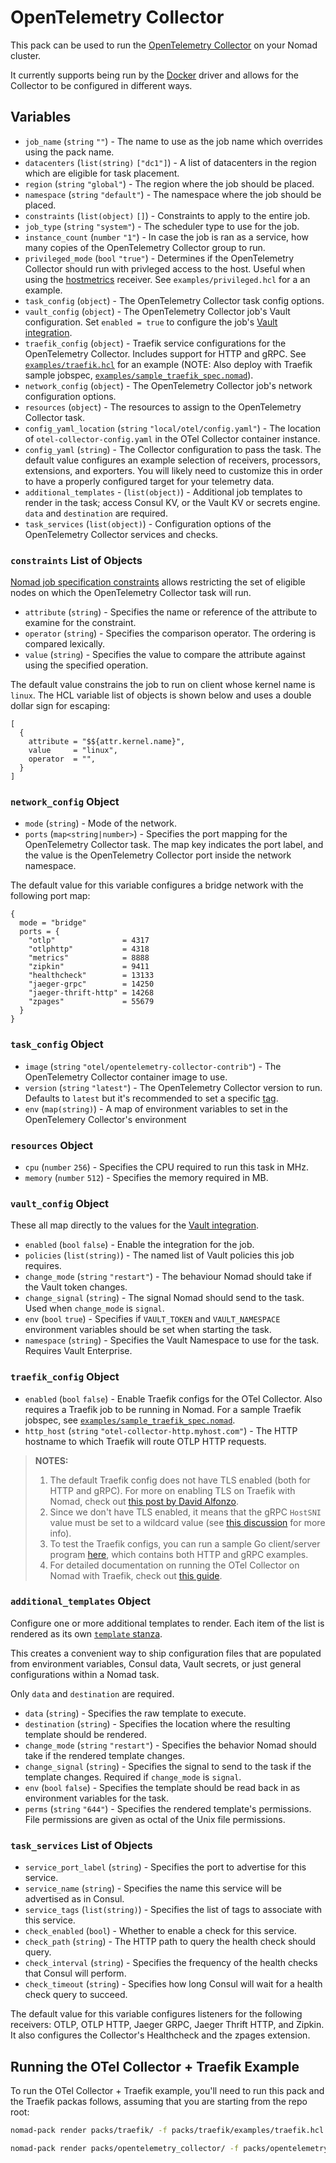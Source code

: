 # OpenTelemetry Collector

This pack can be used to run the [OpenTelemetry Collector][collector] on your Nomad cluster.

It currently supports being run by the [Docker][docker_driver] driver and allows for the Collector to be configured in
different ways.

## Variables

- `job_name` (`string` `""`) - The name to use as the job name which overrides using the pack name.
- `datacenters` (`list(string)` `["dc1"]`) - A list of datacenters in the region which are eligible for task placement.
- `region` (`string` `"global"`) - The region where the job should be placed.
- `namespace` (`string` `"default"`) - The namespace where the job should be placed.
- `constraints` (`list(object)` `[]`) - Constraints to apply to the entire job.
- `job_type` (`string` `"system"`) - The scheduler type to use for the job.
- `instance_count` (`number` `"1"`) - In case the job is ran as a service, how many copies of the OpenTelemetry
  Collector group to run.
- `privileged_mode` (`bool` `"true"`) - Determines if the OpenTelemetry Collector should run with privleged access to
  the host. Useful when using the [hostmetrics][hostmetricsreceiver] receiver. See `examples/privileged.hcl` for a an
  example.
- `task_config` (`object`) - The OpenTelemetry Collector task config options.
- `vault_config` (`object`) - The OpenTelemetry Collector job's Vault configuration. Set `enabled = true` to configure
  the job's [Vault integration][vault_integration].
- `traefik_config` (`object`) - Traefik service configurations for the OpenTelemetry Collector. Includes support for
  HTTP and gRPC. See [`examples/traefik.hcl`](examples/traefik.hcl) for an example (NOTE: Also deploy with Traefik
  sample jobspec, [`examples/sample_traefik_spec.nomad`](examples/sample_traefik_spec.nomad)).
- `network_config` (`object`) - The OpenTelemetry Collector job's network configuration options.
- `resources` (`object`) - The resources to assign to the OpenTelemetry Collector task.
- `config_yaml_location` (`string` `"local/otel/config.yaml"`) - The location of `otel-collector-config.yaml` in the
  OTel Collector container instance.
- `config_yaml` (`string`) - The Collector configuration to pass the task. The default value configures an example
  selection of receivers, processors, extensions, and exporters. You will likely need to customize this in order to
  have a properly configured target for your telemetry data.
- `additional_templates` - (`list(object)`) - Additional job templates to render in the task; access Consul KV, or the
  Vault KV or secrets engine. `data` and `destination` are required.
- `task_services` (`list(object)`) - Configuration options of the OpenTelemetry Collector services and checks.

### `constraints` List of Objects

[Nomad job specification constraints][job_constraint] allows restricting the set of eligible nodes on which the
OpenTelemetry Collector task will run.

- `attribute` (`string`) - Specifies the name or reference of the attribute to examine for the constraint.
- `operator` (`string`) - Specifies the comparison operator. The ordering is compared lexically.
- `value` (`string`) - Specifies the value to compare the attribute against using the specified operation.

The default value constrains the job to run on client whose kernel name is `linux`. The HCL variable list of objects is
shown below and uses a double dollar sign for escaping:

```hcl
[
  {
    attribute = "$${attr.kernel.name}",
    value     = "linux",
    operator  = "",
  }
]
```

### `network_config` Object

- `mode` (`string`) - Mode of the network.
- `ports` (`map<string|number>`) - Specifies the port mapping for the OpenTelemetry Collector task. The map key
  indicates the port label, and the value is the OpenTelemetry Collector port inside the network namespace.

The default value for this variable configures a bridge network with the following port map:

```hcl
{
  mode = "bridge"
  ports = {
    "otlp"               = 4317
    "otlphttp"           = 4318
    "metrics"            = 8888
    "zipkin"             = 9411
    "healthcheck"        = 13133
    "jaeger-grpc"        = 14250
    "jaeger-thrift-http" = 14268
    "zpages"             = 55679
  }
}
```

### `task_config` Object

- `image` (`string` `"otel/opentelemetry-collector-contrib"`) - The OpenTelemetry Collector container image to use.
- `version` (`string` `"latest"`) - The OpenTelemetry Collector version to run. Defaults to `latest` but it's
  recommended to set a specific [tag][otel_docker_tags].
- `env` (`map(string)`) - A map of environment variables to set in the OpenTelemery Collector's environment

### `resources` Object

- `cpu` (`number` `256`) - Specifies the CPU required to run this task in MHz.
- `memory` (`number` `512`) - Specifies the memory required in MB.

### `vault_config` Object

These all map directly to the values for the [Vault integration][vault_integration].

- `enabled` (`bool` `false`) - Enable the integration for the job.
- `policies` (`list(string)`) - The named list of Vault policies this job requires.
- `change_mode` (`string` `"restart"`) - The behaviour Nomad should take if the Vault token changes.
- `change_signal` (`string`) - The signal Nomad should send to the task. Used when `change_mode` is `signal`.
- `env` (`bool` `true`) - Specifies if `VAULT_TOKEN` and `VAULT_NAMESPACE` environment variables should be set when
  starting the task.
- `namespace` (`string`) - Specifies the Vault Namespace to use for the task. Requires Vault Enterprise.

### `traefik_config` Object

- `enabled` (`bool` `false`) - Enable Traefik configs for the OTel Collector. Also requires a Traefik job to be running
  in Nomad. For a sample Traefik jobspec, see [`examples/sample_traefik_spec.nomad`](examples/sample_traefik_spec.nomad).
- `http_host` (`string` `"otel-collector-http.myhost.com"`) - The HTTP hostname to which Traefik will route OTLP HTTP
  requests.

> **NOTES:**
> 1. The default Traefik config does not have TLS enabled (both for HTTP and gRPC). For more on enabling TLS on Traefik
> with Nomad, check out [this post by David Alfonzo](https://storiesfromtheherd.com/traefik-in-nomad-using-consul-and-tls-5be0007794ee).
> 2. Since we don't have TLS enabled, it means that the gRPC `HostSNI` value must be set to a wildcard value (see [this
> discussion](https://community.traefik.io/t/configuration-of-non-http-port-without-tls/5901/2) for more info).
> 3. To test the Traefik configs, you can run a sample Go client/server program
> [here](https://github.com/avillela/go-otel-instrumentation), which contains both HTTP and gRPC examples.
> 4. For detailed documentation on running the OTel Collector on Nomad with Traefik, check out
> [this guide](https://adri-v.medium.com/4eaf009b8382?source=friends_link&sk=a1a0612a156d20e86549bd925d419bc3).

### `additional_templates` Object

Configure one or more additional templates to render. Each item of the list is rendered as its own
[`template` stanza][template_stanza].

This creates a convenient way to ship configuration files that are populated from environment variables, Consul data,
Vault secrets, or just general configurations within a Nomad task.

Only `data` and `destination` are required.

- `data` (`string`) - Specifies the raw template to execute.
- `destination` (`string`) - Specifies the location where the resulting template should be rendered.
- `change_mode` (`string` `"restart"`) - Specifies the behavior Nomad should take if the rendered template changes.
- `change_signal` (`string`) - Specifies the signal to send to the task if the template changes. Required if
  `change_mode` is `signal`.
- `env` (`bool` `false`) - Specifies the template should be read back in as environment variables for the task.
- `perms` (`string` `"644"`) - Specifies the rendered template's permissions. File permissions are given as octal of
  the Unix file permissions.

### `task_services` List of Objects

- `service_port_label` (`string`) - Specifies the port to advertise for this service.
- `service_name` (`string`) - Specifies the name this service will be advertised as in Consul.
- `service_tags` (`list(string)`) - Specifies the list of tags to associate with this service.
- `check_enabled` (`bool`) - Whether to enable a check for this service.
- `check_path` (`string`) - The HTTP path to query the health check should query.
- `check_interval` (`string`) - Specifies the frequency of the health checks that Consul will perform.
- `check_timeout` (`string`) - Specifies how long Consul will wait for a health check query to succeed.

The default value for this variable configures listeners for the following receivers: OTLP, OTLP HTTP, Jaeger GRPC,
Jaeger Thrift HTTP, and Zipkin. It also configures the Collector's Healthcheck and the zpages extension.

## Running the OTel Collector + Traefik Example

To run the OTel Collector + Traefik example, you'll need to run this pack and the Traefik packas follows, assuming that you are starting from the repo root:

```bash
nomad-pack render packs/traefik/ -f packs/traefik/examples/traefik.hcl

nomad-pack render packs/opentelemetry_collector/ -f packs/opentelemetry_collector/examples/traefik.hcl
```

[collector]: https://opentelemetry.io/docs/collector
[docker_driver]: https://www.nomadproject.io/docs/drivers/docker
[hostmetricsreceiver]: https://github.com/open-telemetry/opentelemetry-collector-contrib/tree/main/receiver/hostmetricsreceiver#host-metrics-receiver
[job_constraint]: https://www.nomadproject.io/docs/job-specification/constraint
[otel_docker_tags]: https://hub.docker.com/r/otel/opentelemetry-collector-contrib/tags
[template_stanza]: https://www.nomadproject.io/docs/job-specification/template
[vault_integration]: https://www.nomadproject.io/docs/job-specification/vault
